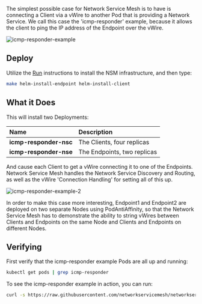 The simplest possible case for Network Service Mesh is to have is connecting a Client via a vWire to another Pod that is providing a Network Service.
We call this case the 'icmp-responder' example, because it allows the client to ping the IP address of the Endpoint over the vWire.


![icmp-responder-example](../images/icmp-responder-example.svg)

## Deploy

Utilize the [Run](../guide-quickstart.md) instructions to install the NSM infrastructure, and then type:

```bash
make helm-install-endpoint helm-install-client
```

## What it Does

This will install two Deployments:

Name | Description |
:--------|:--------
**icmp-responder-nsc** | The Clients, four replicas |
**icmp-responder-nse** | The Endpoints, two replicas |

And cause each Client to get a vWire connecting it to one of the Endpoints.  Network Service Mesh handles the
Network Service Discovery and Routing, as well as the vWire 'Connection Handling' for setting all of this up.

![icmp-responder-example-2](../images/icmp-responder-example-2.svg)

In order to make this case more interesting, Endpoint1 and Endpoint2 are deployed on two separate Nodes using
PodAntiAffinity, so that the Network Service Mesh has to demonstrate the ability to string vWires between Clients and
Endpoints on the same Node and Clients and Endpoints on different Nodes.

## Verifying

First verify that the icmp-responder example Pods are all up and running:

```bash
kubectl get pods | grep icmp-responder
```

To see the icmp-responder example in action, you can run:

```bash
curl -s https://raw.githubusercontent.com/networkservicemesh/networkservicemesh/master/scripts/nsc_ping_all.sh | bash
```
